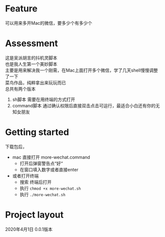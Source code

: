 # Feature
可以用来多开Mac的微信，要多少个有多少个
# Assessment 

这是吴派胡言的抖机灵脚本<br>
也是我人生第一个美妙脚本<br>
主要是用来解决我一个刚需，在Mac上面打开多个微信，学了几天shell慢慢调整了一下<br>
菜鸟作品，纯粹拿出来玩玩而已<br>
总共有两个版本

1. sh脚本 需要在用终端的方式打开
2. command脚本 通过确认权限后直接双击点击可运行，最适合小白还有你的无知女朋友
# Getting started
下载包后，
* mac 直接打开 more-wechat.command
    * 打开后弹窗警告点“好“
    * 在窗口填入数字或者直接enter
* 或者打开终端 
    * 搜索 终端后打开
    * 执行 `chmod +x more-wechat.sh`
    * 执行 `./more-wechat.sh`
# Project layout
 2020年4月1日 0.0.1版本
